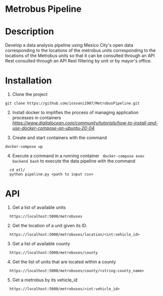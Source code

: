 # Metrobus Pipeline

# Description

Develop a data analysis pipeline using Mexico City's open data corresponding to the locations of the metrobus 
units corresponding to the locations of the Metrobus units so that it can be consulted through an API Rest 
consulted through an API Rest filtering by unit or by mayor's office.

# Installation
1. Clone the project
  ```
  git clone https://github.com/iosvani1987/MetrobusPipeline.git
  ```
2. Install docker to implifies the process of managing application processes in containers
  *https://www.digitalocean.com/community/tutorials/how-to-install-and-use-docker-compose-on-ubuntu-20-04*

3. Create and start containers with the command
  ```
  docker-compose up
  ```
4. Execute a command in a running container ``` docker-compose exec backend bash``` to execute the data pipeline
with the command 
``` 
  cd etl/
  python pipeline.py <path to input csv> 
```

# API
1.  Get a list of available units
  ``` 
    https://localhost:5000/metrobuses
  ```
2. Get the location of a unit given its ID.
  ``` 
    https://localhost:5000/metrobuses/location/<int:vehicle_id>
  ```
3. Get a list of available county
  ``` 
    https://localhost:5000/metrobuses/county
  ```
4. Get the list of units that are located within a county
  ``` 
    https://localhost:5000/metrobuses/county/<string:county_name>
  ```
5. Get a metrobus by its vehicle_id
  ``` 
    https://localhost:5000/metrobuses/<int:vehicle_id>
  ```
  
